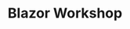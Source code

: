 ﻿---
type: workshop
id: blazor-workshop
title: Blazor Workshop
img: https://img.shields.io/github/last-commit/dotnet-presentations/blazor-workshop.svg?style=flat
link: https://github.com/dotnet-presentations/blazor-workshop/
content: Blazor is a single-page app framework for building client-side web apps using .NET and WebAssembly. In this workshop we will build a complete Blazor app and learn about the various Blazor framework features along the way.
---
